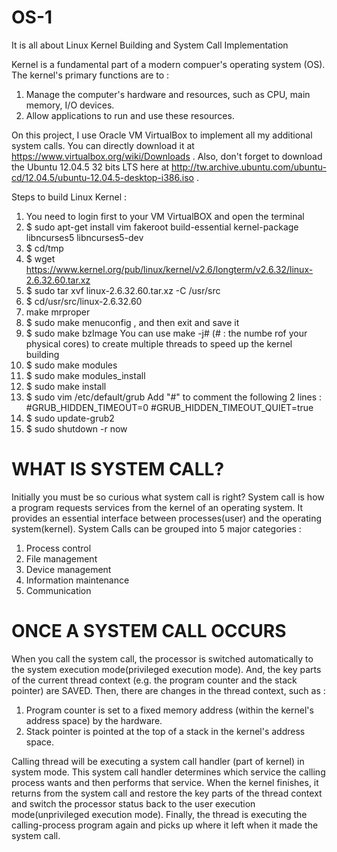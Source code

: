# OS-1
It is all about Linux Kernel Building and System Call Implementation 

Kernel is a fundamental part of a modern compuer's operating system (OS).
The kernel's primary functions are to :
  1. Manage the computer's hardware and resources, such as CPU, main memory, I/O devices.
  2. Allow applications to run and use these resources.
  
On this project, I use Oracle VM VirtualBox to implement all my additional system calls. You can directly download it at https://www.virtualbox.org/wiki/Downloads .
Also, don't forget to download the Ubuntu 12.04.5 32 bits LTS here at http://tw.archive.ubuntu.com/ubuntu-cd/12.04.5/ubuntu-12.04.5-desktop-i386.iso .

Steps to build Linux Kernel :
  1. You need to login first to your VM VirtualBOX and open the terminal
  2. $ sudo apt-get install vim fakeroot build-essential kernel-package libncurses5 libncurses5-dev
  3. $ cd/tmp
  4. $ wget https://www.kernel.org/pub/linux/kernel/v2.6/longterm/v2.6.32/linux-2.6.32.60.tar.xz
  5. $ sudo tar xvf linux-2.6.32.60.tar.xz -C /usr/src
  6. $ cd/usr/src/linux-2.6.32.60
  7. make mrproper
  8. $ sudo make menuconfig , and then exit and save it
  9. $ sudo make bzImage 
      You can use make -j# (# : the numbe rof your physical cores) to create multiple threads to speed up the kernel building
  10. $ sudo make modules
  11. $ sudo make modules_install
  12. $ sudo make install
  13. $ sudo vim /etc/default/grub
       Add "#" to comment the following 2 lines :
        #GRUB_HIDDEN_TIMEOUT=0
        #GRUB_HIDDEN_TIMEOUT_QUIET=true
  14. $ sudo update-grub2
  15. $ sudo shutdown -r now
  


# WHAT IS SYSTEM CALL?

Initially you must be so curious what system call is right? System call is how a program requests services from the kernel of an operating system. It provides an essential interface between processes(user) and the operating system(kernel).
System Calls can be grouped into 5 major categories :
  1. Process control
  2. File management
  3. Device management
  4. Information maintenance
  5. Communication
  
# ONCE A SYSTEM CALL OCCURS

When you call the system call, the processor is switched automatically to the system execution mode(privileged execution mode). And, the key parts of the current thread context (e.g. the program counter and the stack pointer) are SAVED.
Then, there are changes in the thread context, such as :
  1. Program counter is set to a fixed memory address (within the kernel's address space) by the hardware.
  2. Stack pointer is pointed at the top of a stack in the kernel's address space.
  
Calling thread will be executing a system call handler (part of kernel) in system mode. This system call handler determines which service the calling process wants and then performs that service. When the kernel finishes, it returns from the system call and restore the key parts of the thread context and switch the processor status back to the user execution mode(unprivileged execution mode). Finally, the thread is executing the calling-process program again and picks up where it left when it made the system call.
